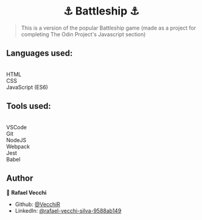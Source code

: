 <h1 align="center">⚓ Battleship ⚓</h1>

> This is a version of the popular Battleship game (made as a project for completing The Odin Project's Javascript section)

## Languages used:
<br>HTML
<br>CSS
<br>JavaScript (ES6)

## Tools used:
<br>VSCode
<br>Git
<br>NodeJS
<br>Webpack
<br>Jest
<br>Babel


## Author

👤 **Rafael Vecchi**

* Github: [@VecchiR](https://github.com/VecchiR)
* LinkedIn: [@rafael-vecchi-silva-9588ab149](https://linkedin.com/in/rafael-vecchi-silva-9588ab149)